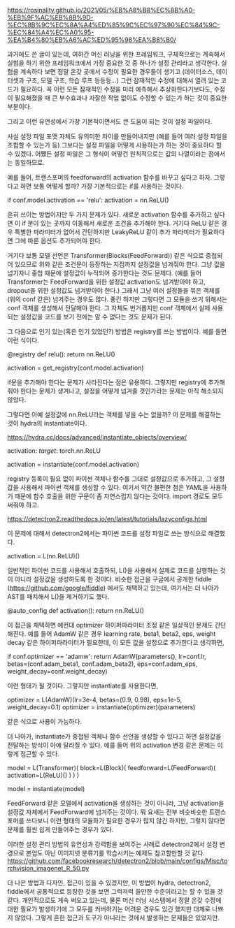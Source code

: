 https://rosinality.github.io/2021/05/%EB%A8%B8%EC%8B%A0-%EB%9F%AC%EB%8B%9D-%EC%8B%9C%EC%8A%A4%ED%85%9C%EC%97%90%EC%84%9C-%EC%84%A4%EC%A0%95-%EA%B4%80%EB%A6%AC%ED%95%98%EA%B8%B0/

과거에도 쓴 글이 있는데, 여하간 머신 러닝을 위한 프레임워크, 구체적으로는 계속해서 실험을 하기 위한 프레임워크에서 가장 중요한 것 중 하나가 설정 관리라고 생각한다. 실험을 계속하다 보면 정말 온갖 곳에서 수정이 필요한 경우들이 생기고 (데이터소스, 데이터셋과 구조, 모델 구조, 학습 루프 등등등...) 그런 잠재적인 수정에 대해서 열려 있는 코드가 필요하다. 꼭 이런 모든 잠재적인 수정을 미리 예측해서 추상화한다기보다도, 수정이 필요해졌을 때 큰 부수효과나 자잘한 작업 없이도 수정할 수 있는가 하는 것이 중요한 부분이다.

그리고 이런 유연성에서 가장 기본적이면서도 큰 도움이 되는 것이 설정 파일이다.

사실 설정 파일 포맷 자체도 유의미한 차이를 만들어내지만 (예를 들어 여러 설정 파일을 조합할 수 있는가 등) 그보다는 설정 파일을 어떻게 사용하는가 하는 것이 중요하다 할 수 있겠다. 어쨌든 설정 파일은 그 형식이 어떻건 원칙적으로는 값의 나열이라는 점에서는 동일하므로.

예를 들어, 트랜스포머의 feedforward의 activation 함수를 바꾸고 싶다고 하자. 그렇다고 하면 보통 어떻게 할까? 가장 기본적으로는 if를 사용하는 것이다.

if conf.model.activation == 'relu':
    activation = nn.ReLU()

흔히 쓰이는 방법이지만 두 가지 문제가 있다. 새로운 activation 함수를 추가하고 싶다면 이 if 문이 있는 곳까지 이동해서 새로운 조건을 추가해야 한다. 거기다 ReLU 같은 경우 특별한 파라미터가 없어서 간단하지만 LeakyReLU 같이 추가 파라미터가 필요하다면 그에 따른 옵션도 추가되어야 한다.

거기다 보통 모델 선언은 Transformer(Blocks(FeedForward)) 같은 식으로 중첩되어 있으므로 위와 같은 조건문이 등장하는 지점까지 설정값을 넘겨줘야 한다. 그냥 값을 넘기자니 중첩 때문에 설정값이 누적되어 증가한다는 것도 문제다. (예를 들어 Transformer는 FeedForward을 위한 설정값 activation도 넘겨받아야 하고, dropout을 위한 설정값도 넘겨받아야 한다.) 그래서 그냥 여러 설정들을 묶은 객체를 (위의 conf 같은) 넘겨주는 경우도 많다. 좋긴 하지만 그렇다면 그 모듈을 쓰기 위해서는 conf 객체를 생성해서 전달해야 한다. 그 자체도 번거롭지만 conf 객체에서 실제 사용되는 설정값을 코드를 보기 전에는 알 수 없다는 것도 문제가 된다.

그 다음으로 인기 있는(혹은 인기 있었던?) 방법은 registry를 쓰는 방법이다. 예를 들면 이런 식이다.

@registry
def relu():
	return nn.ReLU()

activation = get_registry(conf.model.activation)

if문을 추가해야 한다는 문제가 사라진다는 점은 유용하다. 그렇지만 registry에 추가해줘야 한다는 문제가 생겨나고, 설정을 어떻게 넘겨줄 것인가라는 문제는 아직 해소되지 않았다.

그렇다면 아예 설정값에 nn.ReLU라는 객체를 넣을 수는 없을까? 이 문제를 해결하는 것이 hydra의 instantiate이다.

https://hydra.cc/docs/advanced/instantiate_objects/overview/

activation:
  _target_: torch.nn.ReLU

activation = instantiate(conf.model.activation)

registry 등록이 필요 없이 파이썬 객체나 함수를 그대로 설정값으로 추가하고, 그 설정값을 사용해서 파이썬 객체를 생성할 수 있다. 여기서 약간 불편한 점은 YAML을 사용하기 때문에 함수 호출을 위한 구문이 좀 자연스럽지 않다는 것이다. import 경로도 모두 써줘야 하고.

https://detectron2.readthedocs.io/en/latest/tutorials/lazyconfigs.html

이 문제에 대해서 detectron2에서는 파이썬 코드를 설정 파일로 쓰는 방식으로 해결했다.

activation = L(nn.ReLU)()

일반적인 파이썬 코드를 사용해서 호출하되, L()을 사용해서 실제로 코드를 실행하는 것이 아니라 설정값을 생성하도록 한 것이다. 비슷한 접근을 구글에서 공개한 fiddle (https://github.com/google/fiddle) 에서도 채택하고 있는데, 여기서는 더 나아가 AST를 패치해서 L()을 제거하기도 했다.

@auto_config
def activation():
  return nn.ReLU()

이 접근을 채택하면 예컨대 optimizer 하이퍼파라미터 조정 같은 일상적인 문제도 간단해진다. 예를 들어 AdamW 같은 경우 learning rate, beta1, beta2, eps, weight decay 같은 하이퍼파라미터가 필요한데, 이 모든 값을 설정으로 추가한다고 생각하면,

if conf.optimizer == 'adamw':
  return AdamW(parameters(), lr=conf.lr, betas=(conf.adam_beta1, conf.adam_beta2), eps=conf.adam_eps, weight_decay=conf.weight_decay)

이런 형태가 될 것이다. 그렇지만 instantiate를 사용한다면,

optimizer = L(AdamW)(lr=3e-4, betas=(0.9, 0.98), eps=1e-5, weight_decay=0.1)
optimizer = instantiate(optimizer)(parameters)

같은 식으로 사용이 가능하다.

더 나아가, instantiate가 중첩된 객체나 함수 선언을 생성할 수 있다고 하면 설정값을 전달하는 방식이 아예 달라질 수 있다. 예를 들어 위의 activation 변경 같은 문제는 이렇게 접근할 수 있다.

model = L(Transformer)(
  block=L(Block)(
    feedforward=L(FeedForward)(
      activation=L(ReLU)() 
    )
  )
)

model = instantiate(model)

FeedForward 같은 모델에서 activation을 생성하는 것이 아니라, 그냥 activation을 설정값 자체에서 FeedForward에 넘겨주는 것이다. 뭐 요새는 전부 비슷비슷한 트랜스포머를 쓰다보니 이런 형태의 모듈화가 필요한 경우가 많지 않긴 하지만, 그렇지 않다면 문제를 훨씬 쉽게 만들어주는 경우가 있다.

이러한 설정 관리 방법의 유연성과 강력함을 보여주는 사례로 detectron2에서 설정 변경으로 본업도 아닌 이미지넷 분류기를 학습시키는 예제도 참고할만할 것 같다. https://github.com/facebookresearch/detectron2/blob/main/configs/Misc/torchvision_imagenet_R_50.py

더 나은 방법과 디자인, 접근이 있을 수 있겠지만, 이 방법이 hydra, detectron2, fiddle에서 공통적으로 등장한 것을 보면 그럭저럭 쓸만한 수준이라고는 할 수 있을 것 같다. 개인적으로도 계속 써오고 있는데, 물론 머신 러닝 시스템에서 정말 온갖 수정에 대한 필요가 발생하기에 그 모두를 커버하기는 어려운 경우도 있긴 했지만 대체로 나쁘지 않았다. 그렇게 흔한 접근과 도구가 아니라는 것에서 발생하는 문제들은 있었지만.